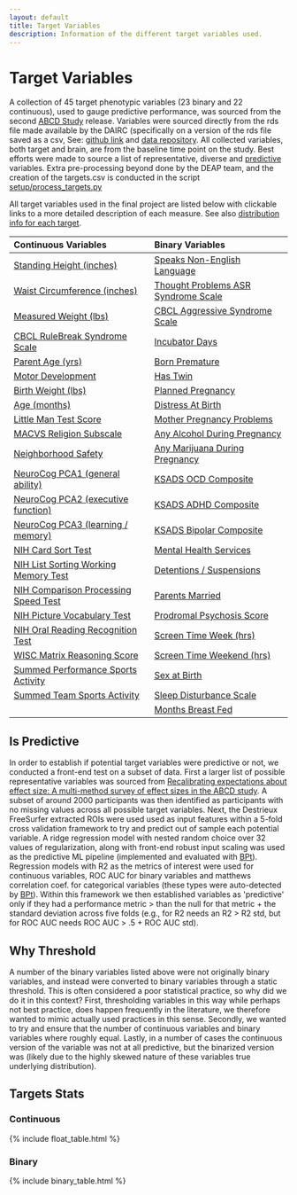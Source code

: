 ```yaml
---
layout: default
title: Target Variables
description: Information of the different target variables used.
---
```


# Target Variables

A collection of 45 target phenotypic variables (23 binary and 22 continuous), used to gauge predictive performance,
was sourced from the second [ABCD Study](https://abcdstudy.org/) release. Variables were sourced directly from
the rds file made available by the DAIRC (specifically on a version of the rds file saved as a csv,
See: [github link](https://github.com/ABCD-STUDY/analysis-nda) and [data repository](https://nda.nih.gov/abcd).
All collected variables, both target and brain, are from the baseline time point on the study.
Best efforts were made to source a list of representative, diverse and [predictive](./variables#is-predictive) variables.
Extra pre-processing beyond done by the DEAP team, and the creation of the targets.csv is conducted in the script [setup/process_targets.py](https://github.com/sahahn/parc_scaling/blob/main/setup/process_targets.py)

All target variables used in the final project are listed below with clickable links to a more detailed description of each measure. See also [distribution info for each target](./variables#targets-stats).

| Continuous Variables                  | Binary Variables                            |
|:--------------------------------------|:--------------------------------------------|
[Standing Height (inches)](./target_variables#standing-height-inches)|[Speaks Non-English Language](./target_variables#speaks-non-english-language)|
[Waist Circumference (inches)](./target_variables#waist-circumference-inches)|[Thought Problems ASR Syndrome Scale](./target_variables#thought-problems-asr-syndrome-scale)| 
[Measured Weight (lbs)](./target_variables#measured-weight-lbs)|[CBCL Aggressive Syndrome Scale](./target_variables#cbcl-aggressive-syndrome-scale)|
[CBCL RuleBreak Syndrome Scale](./target_variables#cbcl-rulebreak-syndrome-scale)|[Incubator Days](./target_variables#incubator-days)|                   
[Parent Age (yrs)](./target_variables#parent-age-yrs)|[Born Premature](./target_variables#born-premature)                  
[Motor Development](./target_variables#motor-development)|[Has Twin](./target_variables#has-twin)|                      
[Birth Weight (lbs)](./target_variables#birth-weight-lbs)|[Planned Pregnancy](./target_variables#planned-pregnancy)|                               
[Age (months)](./target_variables#age-months)|[Distress At Birth](./target_variables#distress-at-birth)|                                        
[Little Man Test Score](./target_variables#little-man-test-score)|[Mother Pregnancy Problems](./target_variables#mother-pregnancy-problems)|                                
[MACVS Religion Subscale](./target_variables#macvs-religion-subscale)|[Any Alcohol During Pregnancy](./target_variables#any-alcohol)|                             
[Neighborhood Safety](./target_variables#neighborhood-safety)|[Any Marijuana During Pregnancy](./target_variables#any-marijuana)|                               
[NeuroCog PCA1 (general ability)](./target_variables#neurocog-pca1-general-ability)|[KSADS OCD Composite](./target_variables#ksads-ocd-composite)|                   
[NeuroCog PCA2 (executive function)](./target_variables#neurocog-pca2-executive-function)|[KSADS ADHD Composite](./target_variables#ksads-adhd-composite)|
[NeuroCog PCA3 (learning / memory)](./target_variables#neurocog-pca3-learning-memory)|[KSADS Bipolar Composite](./target_variables#ksads-bipolar-composite)|
[NIH Card Sort Test](./target_variables#nih-card-sort-test)|[Mental Health Services](./target_variables#mental-health-services)|
[NIH List Sorting Working Memory Test](./target_variables#nih-list-sorting-working-memory-test)|[Detentions / Suspensions](./target_variables#detentions-suspensions)|
[NIH Comparison Processing Speed Test](./target_variables#nih-comparison-processing-speed-test)|[Parents Married](./target_variables#parents-married)|
[NIH Picture Vocabulary Test](./target_variables#nih-picture-vocabulary-test)|[Prodromal Psychosis Score](./target_variables#prodromal-psychosis-score)|
[NIH Oral Reading Recognition Test](./target_variables#nih-oral-reading-recognition-test)|[Screen Time Week (hrs)](./target_variables#screen-time-week)|
[WISC Matrix Reasoning Score](./target_variables#wisc-matrix-reasoning-score)|[Screen Time Weekend (hrs)](./target_variables#screen-time-weekend)|
[Summed Performance Sports Activity](./target_variables#summed-performance-sports-activity)|[Sex at Birth](./target_variables#sex-at-birth)|
[Summed Team Sports Activity](./target_variables#summed-team-sports-activity)|[Sleep Disturbance Scale](./target_variables#sleep-disturbance-scale)|
||[Months Breast Fed](./target_variables#months-breast-fed)|


## Is Predictive

In order to establish if potential target variables were predictive or not, we conducted a front-end test on a subset of data.
First a larger list of possible representative variables was sourced from
[Recalibrating expectations about effect size: A multi-method survey of effect sizes in the ABCD study](https://psyarxiv.com/tn9u4/).
A subset of around 2000 participants was then identified as participants with no missing values across all possible target variables.
Next, the Destrieux FreeSurfer extracted ROIs were used used as input features within a 5-fold cross validation framework to try and
predict out of sample each potential variable. A ridge regression model with nested random choice over 32 values of regularization,
along with front-end robust input scaling was used as the predictive ML pipeline (implemented and evaluated with [BPt](https://github.com/sahahn/BPt)).
Regression models with R2 as the metrics of interest were used for continuous variables, ROC AUC for
binary variables and matthews correlation coef. for categorical variables
(these types were auto-detected by [BPt](https://github.com/sahahn/BPt)).
Within this framework we then established variables as 'predictive' only if they had a
performance metric > than the null for that metric + the standard deviation
across five folds (e.g., for R2 needs an R2 > R2 std, but for ROC AUC needs ROC AUC > .5 + ROC AUC std). 


## Why Threshold

A number of the binary variables listed above were not originally binary variables, and instead were converted to binary
variables through a static threshold. This is often considered a poor statistical practice, so why did we do it in this context?
First, thresholding variables in this way while perhaps not best practice, does happen frequently in the literature, we therefore
wanted to mimic actually used practices in this sense. Secondly, we wanted to try and ensure that the number of continuous variables and
binary variables where roughly equal. Lastly, in a number of cases the continuous version of the variable was not at all predictive, but 
the binarized version was (likely due to the highly skewed nature of these variables true underlying distribution).

## Targets Stats

### Continuous

{% include float_table.html %}

### Binary

{% include binary_table.html %}